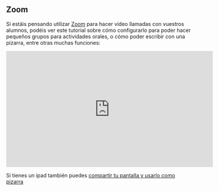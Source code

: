 ## Zoom

Si estáis pensando utilizar [Zoom](https://zoom.us/) para hacer video llamadas con vuestros alumnos, podéis ver este tutorial sobre cómo configurarlo para poder hacer pequeños grupos para actividades orales, o cómo poder escribir con una pizarra, entre otras muchas funciones:

<iframe width="560" height="315" src="https://www.youtube.com/embed/WXvPBy3iwjs" frameborder="0" allow="accelerometer; autoplay; encrypted-media; gyroscope; picture-in-picture" allowfullscreen></iframe>

Si tienes un ipad también puedes [compartir tu pantalla y usarlo como pizarra](https://natalialzam.wordpress.com/2020/03/24/utilizar-ipad-ipad-pizarra-videoconferencias/)

